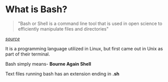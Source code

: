 # What is Bash?

<blockquote>"Bash or Shell is a command line tool that is used in open science to efficiently manipulate files and directories" </blockquote> 

*[source](https://www.earthdatascience.org/courses/intro-to-earth-data-science/open-reproducible-science/bash/)*

It is a programming language utilized in Linux, but first came out in Unix as part of their terminal.

Bash simply means- **Bourne Again Shell**

Text files running bash has an extension ending in **.sh**




